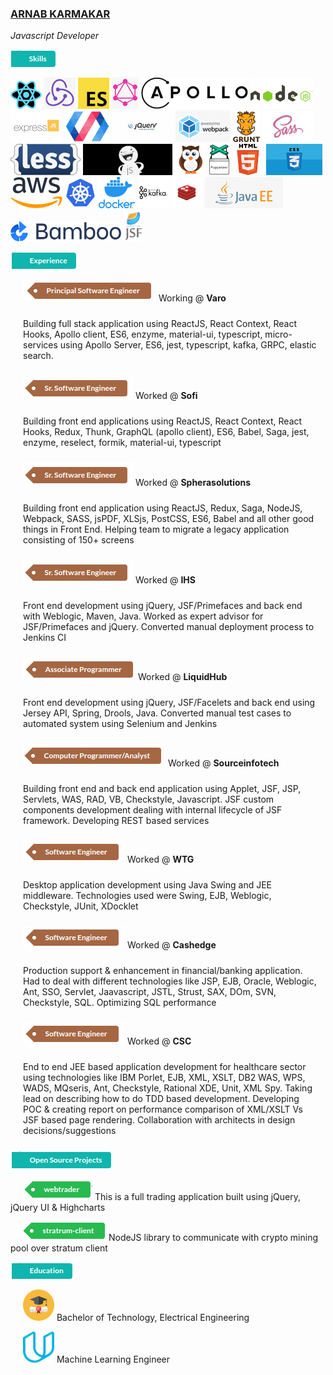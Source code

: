 ### [ARNAB KARMAKAR](mailto:arnab.k@gmail.com)
*Javascript Developer*

![Skills](https://github.com/arnabk/arnabk/raw/master/Skill.png)

[![React](https://github.com/arnabk/arnabk/raw/master/React.png)]() ![Redux](https://github.com/arnabk/arnabk/raw/master/Redux.png) ![ES6](https://github.com/arnabk/arnabk/raw/master/ES6.png) ![GraphQL](https://github.com/arnabk/arnabk/raw/master/GraphQL.png) ![Apollo](https://github.com/arnabk/arnabk/raw/master/Apollo.png) ![NodeJS](https://github.com/arnabk/arnabk/raw/master/NodeJS.png) ![ExpressJS](https://github.com/arnabk/arnabk/raw/master/ExpressJS.png) ![PolymerJS](https://github.com/arnabk/arnabk/raw/master/PolymerJS.png) ![Jquery](https://github.com/arnabk/arnabk/raw/master/Jquery.jpg) ![Webpack](https://github.com/arnabk/arnabk/raw/master/Webpack.png) ![GruntJS](https://github.com/arnabk/arnabk/raw/master/GruntJS.png) ![Sass](https://github.com/arnabk/arnabk/raw/master/Sass.jpg) ![Less](https://github.com/arnabk/arnabk/raw/master/Less.png) ![CasperJS](https://github.com/arnabk/arnabk/raw/master/CasperJS.jpg) ![Nightwatch](https://github.com/arnabk/arnabk/raw/master/Nightwatch.png) ![Puppeteer](https://github.com/arnabk/arnabk/raw/master/Puppeteer.png) ![Html](https://github.com/arnabk/arnabk/raw/master/Html.png) ![Css](https://github.com/arnabk/arnabk/raw/master/Css.png) ![Aws](https://github.com/arnabk/arnabk/raw/master/Aws.png) ![Kubernetes](https://github.com/arnabk/arnabk/raw/master/Kubernetes.png) ![Docker](https://github.com/arnabk/arnabk/raw/master/Docker.png) ![Kafka](https://github.com/arnabk/arnabk/raw/master/Kafka.png) ![Redis](https://github.com/arnabk/arnabk/raw/master/Redis.png) ![Java/JEE](https://github.com/arnabk/arnabk/raw/master/Java.png) ![Bamboo](https://github.com/arnabk/arnabk/raw/master/Bamboo.png) ![JSF/Facelets](https://github.com/arnabk/arnabk/raw/master/Jsf.png)

![Experience](https://github.com/arnabk/arnabk/raw/master/Exp.png)

<span style="padding-left: 20px;">![Principal Eng](https://github.com/arnabk/arnabk/raw/master/Principal.png)</span> Working @ **Varo**

<p style="padding: 10px 10px 10px 20px;">
    Building full stack application using ReactJS, React Context, React Hooks, Apollo client, ES6, enzyme, material-ui, typescript, micro-services using Apollo Server, ES6, jest, typescript, kafka, GRPC, elastic search.
</p>
  
<span style="padding-left: 20px">![Sr Software Eng](https://github.com/arnabk/arnabk/raw/master/SrSoftware.png)</span> Worked @ **Sofi**
  
<p style="padding: 10px 10px 10px 20px;">
    Building front end applications using ReactJS, React Context, React Hooks, Redux, Thunk, GraphQL (apollo client), ES6, Babel, Saga, jest, enzyme, reselect, formik, material-ui, typescript
</p>

<span style="padding-left: 20px">![Sr Software Eng](https://github.com/arnabk/arnabk/raw/master/SrSoftware.png)</span> Worked @ **Spherasolutions**

<p style="padding: 10px 10px 10px 20px;">
    Building front end application using ReactJS, Redux, Saga, NodeJS, Webpack, SASS, jsPDF, XLSjs, PostCSS, ES6, Babel and all other good things in Front End. Helping team to migrate a legacy application consisting of 150+ screens
</p>

<span style="padding-left: 20px">![Sr Software Eng](https://github.com/arnabk/arnabk/raw/master/SrSoftware.png)</span> Worked @ **IHS**

<p style="padding: 10px 10px 10px 20px;">
    Front end development using jQuery, JSF/Primefaces and back end with Weblogic, Maven, Java. Worked as expert advisor for JSF/Primefaces and jQuery. Converted manual deployment process to Jenkins CI
</p>

<span style="padding-left: 20px">![Associate Programmer](https://github.com/arnabk/arnabk/raw/master/Associate.png)</span> Worked @ **LiquidHub**

<p style="padding: 10px 10px 10px 20px;">
    Front end development using jQuery, JSF/Facelets and back end using Jersey API, Spring, Drools, Java. Converted manual test cases to automated system using Selenium and Jenkins
</p>

<span style="padding-left: 20px">![Computer Programmer](https://github.com/arnabk/arnabk/raw/master/Analyst.png)</span> Worked @ **Sourceinfotech**

<p style="padding: 10px 10px 10px 20px;">
    Building front end and back end application using Applet, JSF, JSP, Servlets, WAS, RAD, VB, Checkstyle, Javascript. JSF custom components development dealing with internal lifecycle of JSF framework. Developing REST based services
</p>

<span style="padding-left: 20px">![Software Eng](https://github.com/arnabk/arnabk/raw/master/Software.png)</span> Worked @ **WTG**

<p style="padding: 10px 10px 10px 20px;">
    Desktop application development using Java Swing and JEE middleware. Technologies used were Swing, EJB, Weblogic, Checkstyle, JUnit, XDocklet
</p>

<span style="padding-left: 20px">![Software Eng](https://github.com/arnabk/arnabk/raw/master/Software.png)</span> Worked @ **Cashedge**

<p style="padding: 10px 10px 10px 20px;">
    Production support & enhancement in financial/banking application. Had to deal with different technologies like JSP, EJB, Oracle, Weblogic, Ant, SSO, Servlet, Jaavascript, JSTL, Strust, SAX, DOm, SVN, Checkstyle, SQL. Optimizing SQL performance
</p>

<span style="padding-left: 20px">![Software Eng](https://github.com/arnabk/arnabk/raw/master/Software.png)</span> Worked @ **CSC**

<p style="padding: 10px 10px 10px 20px;">
    End to end JEE based application development for healthcare sector using technologies like IBM Porlet, EJB, XML, XSLT, DB2 WAS, WPS, WADS, MQseris, Ant, Checkstyle, Rational XDE, Unit, XML Spy. Taking lead on describing how to do TDD based development. Developing POC & creating report on performance comparison of XML/XSLT Vs JSF based page rendering. Collaboration with architects in design decisions/suggestions
</p>

[![Open source](https://github.com/arnabk/arnabk/raw/master/OpenSource.png)]()

<span style="padding-left: 20px">[![webtrader](https://github.com/arnabk/arnabk/raw/master/Webtrader.png)](https://github.com/binary-com/webtrader)</span> This is a full trading application built using jQuery, jQuery UI & Highcharts

<span style="padding-left: 20px">[![stratum-client](https://github.com/arnabk/arnabk/raw/master/Stratum.png)](https://github.com/arnabk/stratum-client)</span> NodeJS library to communicate with crypto mining pool over stratum client

[![Education](https://github.com/arnabk/arnabk/raw/master/Education.png)]()

<span style="padding-left: 20px">[![Bachelor of Technology, Electrical Engineering](https://github.com/arnabk/arnabk/raw/master/Degree.png)](http://www.nits.ac.in/)</span> Bachelor of Technology, Electrical Engineering

<span style="padding-left: 20px">[![Machine Learning Engineer](https://github.com/arnabk/arnabk/raw/master/Udacity.png)](https://graduation.udacity.com/confirm/GQU5F559)</span> Machine Learning Engineer
